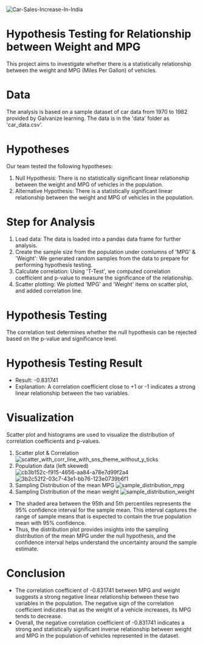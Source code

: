 ![Car-Sales-Increase-In-India](https://github.com/mesege1/stats_case_study/assets/135185712/11b259fd-e5ed-4868-a5d3-9034a6e6798e)
# Hypothesis Testing for Relationship between Weight and MPG
This project aims to investigate whether there is a statistically relationship between the weight and MPG (Miles Per Gallon) of vehicles.
# Data
The analysis is based on a sample dataset of car data from 1970 to 1982 provided by Galvanize learning. The data is in the 'data' folder as 'car_data.csv'.
# Hypotheses
Our team tested the following hypotheses:
1. Null Hypothesis: There is no statistically significant linear relationship between the weight and MPG of vehicles in the population. 
2. Alternative Hypothesis: There is a statistically significant linear relationship between the weight and MPG of vehicles in the population.
# Step for Analysis
1. Load data: The data is loaded into a pandas data frame for further analysis.
2. Create the sample size from the population under comlumns of 'MPG' & 'Weight': We generated random samples from the data to prepare for performing hypothesis testing.
4. Calculate correlation: Using 'T-Test', we computed correlation coefficient and p-value to measure the significance of the relationship.
5. Scatter plotting: We plotted 'MPG' and 'Weight' items on scatter plot, and added correlation line. 
# Hypothesis Testing
The correlation test determines whether the null hypothesis can be rejected based on the p-value and significance level.
# Hypothesis Testing Result
- Result: -0.831741
- Explanation: A correlation coefficient close to +1 or -1 indicates a strong linear relationship between the two variables. 
# Visualization
Scatter plot and histograms are used to visualize the distribution of correlation coefficients and p-values.
1. Scatter plot & Correlation
![scatter_with_corr_line_with_sns_theme_without_y_ticks](https://github.com/mesege1/stats_case_study/assets/135185712/64d51c40-6690-4c71-a33a-34b86e3e257d)
2. Population data (left skewed)
![cb3b152c-f915-4656-aa84-a78e7d99f2a4](https://github.com/mesege1/stats_case_study/assets/135185712/0944ca40-c12d-45eb-b3a2-6d13b1927de5)
![3b2c52f2-03c7-43e1-bb76-123e0739b6f1](https://github.com/mesege1/stats_case_study/assets/135185712/e06246b1-7b57-4f70-a18b-1af3613adc98)
4. Sampling Distribution of the mean MPG
![sample_distribution_mpg](https://github.com/mesege1/stats_case_study/assets/135185712/aef91e8c-b7c7-48ac-a510-4268a826c7f4)
6. Sampling Distribution of the mean weight
![sample_distribution_weight](https://github.com/mesege1/stats_case_study/assets/135185712/117658d8-b571-45a1-b31a-c51465bf4392)
- The shaded area between the 95th and 5th percentiles represents the 95% confidence interval for the sample mean. This interval captures the range of sample means that is expected to contain the true population mean with 95% confidence.
- Thus, the distribution plot provides insights into the sampling distribution of the mean MPG under the null hypothesis, and the confidence interval helps understand the uncertainty around the sample estimate.
# Conclusion
- The correlation coefficient of -0.831741 between MPG and weight suggests a strong negative linear relationship between these two variables in the population. The negative sign of the correlation coefficient indicates that as the weight of a vehicle increases, its MPG tends to decrease.
- Overall, the negative correlation coefficient of -0.831741 indicates a strong and statistically significant inverse relationship between weight and MPG in the population of vehicles represented in the dataset.
